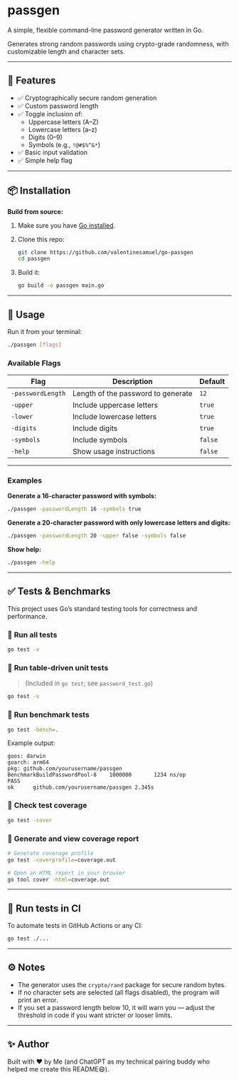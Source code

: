 # passgen

A simple, flexible command-line password generator written in Go.

Generates strong random passwords using crypto-grade randomness, with customizable length and character sets.

---

## 🚀 Features

- ✅ Cryptographically secure random generation
- ✅ Custom password length
- ✅ Toggle inclusion of:
    - Uppercase letters (A–Z)
    - Lowercase letters (a–z)
    - Digits (0–9)
    - Symbols (e.g., `!@#$%^&*`)
- ✅ Basic input validation
- ✅ Simple help flag

---

## 📦 Installation

**Build from source:**

1. Make sure you have [Go installed](https://go.dev/dl/).
2. Clone this repo:
    ```bash
   git clone https://github.com/valentinesamuel/go-passgen
   cd passgen
    ```


3. Build it:

   ```bash
   go build -o passgen main.go
   ```

---

## 🔑 Usage

Run it from your terminal:

```bash
./passgen [flags]
```

### Available Flags

| Flag              | Description                        | Default |
| ----------------- | ---------------------------------- | ------- |
| `-passwordLength` | Length of the password to generate | `12`    |
| `-upper`          | Include uppercase letters          | `true`  |
| `-lower`          | Include lowercase letters          | `true`  |
| `-digits`         | Include digits                     | `true`  |
| `-symbols`        | Include symbols                    | `false` |
| `-help`           | Show usage instructions            | `false` |

---

### Examples

**Generate a 16-character password with symbols:**

```bash
./passgen -passwordLength 16 -symbols true
```

**Generate a 20-character password with only lowercase letters and digits:**

```bash
./passgen -passwordLength 20 -upper false -symbols false
```

**Show help:**

```bash
./passgen -help
```

---

## ✅ **Tests & Benchmarks**

This project uses Go’s standard testing tools for correctness and performance.

### 📌 **Run all tests**

```bash
go test -v
```

### 📌 **Run table-driven unit tests**

> (Included in `go test`; see `password_test.go`)

```bash
go test -v
```

### 📌 **Run benchmark tests**

```bash
go test -bench=.
```

Example output:

```
goos: darwin
goarch: arm64
pkg: github.com/yourusername/passgen
BenchmarkBuildPasswordPool-8   	1000000	      1234 ns/op
PASS
ok  	github.com/yourusername/passgen	2.345s
```

### 📌 **Check test coverage**

```bash
go test -cover
```

### 📌 **Generate and view coverage report**

```bash
# Generate coverage profile
go test -coverprofile=coverage.out

# Open an HTML report in your browser
go tool cover -html=coverage.out
```

---

## 📌 **Run tests in CI**

To automate tests in GitHub Actions or any CI:

```bash
go test ./...
```

---

## ⚙️ Notes

* The generator uses the `crypto/rand` package for secure random bytes.
* If no character sets are selected (all flags disabled), the program will print an error.
* If you set a password length below 10, it will warn you — adjust the threshold in code if you want stricter or looser limits.

---

## ✨ Author

Built with ❤️ by Me (and ChatGPT as my technical pairing buddy who helped me create this README😄).
 
 